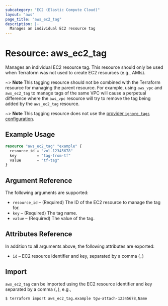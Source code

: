 ```yaml
---
subcategory: "EC2 (Elastic Compute Cloud)"
layout: "aws"
page_title: "aws_ec2_tag"
description: |-
  Manages an individual EC2 resource tag
---
```


# Resource: aws_ec2_tag

Manages an individual EC2 resource tag. This resource should only be used when Terraform was not used to create EC2 resources (e.g., AMIs).

~> **Note** This tagging resource should not be combined with the Terraform resource for managing the parent resource. For example, using `aws_vpc` and `aws_ec2_tag` to manage tags of the same VPC will cause a perpetual difference where the `aws_vpc` resource will try to remove the tag being added by the `aws_ec2_tag` resource.

~> **Note** This tagging resource does not use the [provider `ignore_tags` configuration](/docs/providers/aws/index.html#ignore_tags).

## Example Usage

```terraform
resource "aws_ec2_tag" "example" {
  resource_id = "vol-12345678"
  key         = "tag-from-tf"
  value       = "tf-tag"
}
```

## Argument Reference

The following arguments are supported:

* `resource_id` – (Required) The ID of the EC2 resource to manage the tag for.
* `key` – (Required) The tag name.
* `value` – (Required) The value of the tag.

## Attributes Reference

In addition to all arguments above, the following attributes are exported:

* `id` – EC2 resource identifier and key, separated by a comma (`,`)

## Import

`aws_ec2_tag` can be imported using the EC2 resource identifier and key separated by a comma (`,`), e.g.,

```
$ terraform import aws_ec2_tag.example tgw-attach-12345678,Name
```
